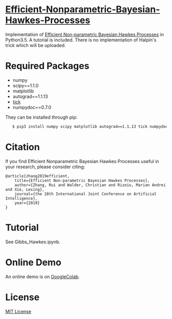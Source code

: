 # [Efficient-Nonparametric-Bayesian-Hawkes-Processes](https://arxiv.org/abs/1810.03730)
Implementation of [Efficient Non-parametric Bayesian Hawkes Processes](https://arxiv.org/abs/1810.03730) in Python3.5. A tutorial is included. There is no implementation of Halpin's trick which will be uploaded.

# Required Packages
 - numpy
 - scipy==1.1.0
 - matplotlib
 - autograd==1.1.13
 - [tick](https://github.com/X-DataInitiative/tick)
 - numpydoc==0.7.0
 
They can be installed through pip:
```bash
   $ pip3 install numpy scipy matplotlib autograd==1.1.13 tick numpydoc==0.7.0
```

# Citation
If you find Efficient Nonparametric Bayesian Hawkes Processes useful in your research, please consider citing:

    @article{zhang2019efficient,
    	title={Efficient Non-parametric Bayesian Hawkes Processes},
    	author={Zhang, Rui and Walder, Christian and Rizoiu, Marian Andrei and Xie, Lexing},
    	journal={the 28th International Joint Conference on Artificial Intelligence},
    	year={2019}
    }
    
# Tutorial
See Gibbs_Hawkes.ipynb.

# Online Demo
An online demo is on [GoogleColab](https://colab.research.google.com/github/RuiZhang2016/Efficient-Nonparametric-Bayesian-Hawkes-Processes/blob/master/Gibbs_Hawkes.ipynb).

# License
[MIT License](https://github.com/RuiZhang2016/Efficient-Nonparametric-Bayesian-Hawkes-Processes/blob/master/LICENSE)
